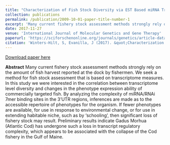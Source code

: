 ```yaml
---
title: "Characterization of Fish Stock Diversity via EST Based miRNA Trans-Regulation Profiling"
collection: publications
permalink: /publication/2009-10-01-paper-title-number-1
excerpt: 'Many current fishery stock assessment methods strongly rely on the amount of fish harvest reported...'
date: 2017-11-27
venue: 'International Journal of Molecular Genetics and Gene Therapy'
paperurl: 'https://sciforschenonline.org/journals/genetics/article-data/IJMGGT-3-110/IJMGGT-3-110.pdf'
citation: 'Winters-Hilt, S, Evanilla, J (2017). &quot;Characterization of Fish Stock Diversity via EST Based miRNA Trans-Regulation Profiling.&quot; <i>International Journal of Molecular Genetics and Gene Therapy</i>. 1(1).'
---
```


[Download paper here](https://sciforschenonline.org/journals/genetics/article-data/IJMGGT-3-110/IJMGGT-3-110.pdf)

**Abstract** Many current fishery stock assessment methods strongly rely on the amount of fish harvest reported at the dock by fishermen. We seek
a method for fish stock assessment that is based on transcriptome measures. In this study we were interested in the correlation between
transcriptome level diversity and changes in the phenotype expression ability of commercially targeted fish. By analyzing the complexity of
miRNA/RNAi 7mer binding sites in the 3’UTR regions, inferences are made as to the accessible repertoire of phenotypes for the organism. If
fewer phenotypes are available, for use in response to environmental change, or for use in extending habitable niche, such as by ‘schooling’,
then significant loss of fishery stock may result. Preliminary results indicate Gadus Morhua (Atlantic Cod) has undergone such a loss in transcript
regulatory complexity, which appears to be associated with the collapse of the Cod fishery in the Gulf of Maine.
